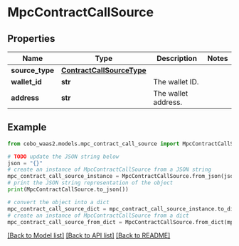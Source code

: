 # MpcContractCallSource


## Properties

Name | Type | Description | Notes
------------ | ------------- | ------------- | -------------
**source_type** | [**ContractCallSourceType**](ContractCallSourceType.md) |  | 
**wallet_id** | **str** | The wallet ID. | 
**address** | **str** | The wallet address. | 

## Example

```python
from cobo_waas2.models.mpc_contract_call_source import MpcContractCallSource

# TODO update the JSON string below
json = "{}"
# create an instance of MpcContractCallSource from a JSON string
mpc_contract_call_source_instance = MpcContractCallSource.from_json(json)
# print the JSON string representation of the object
print(MpcContractCallSource.to_json())

# convert the object into a dict
mpc_contract_call_source_dict = mpc_contract_call_source_instance.to_dict()
# create an instance of MpcContractCallSource from a dict
mpc_contract_call_source_from_dict = MpcContractCallSource.from_dict(mpc_contract_call_source_dict)
```
[[Back to Model list]](../README.md#documentation-for-models) [[Back to API list]](../README.md#documentation-for-api-endpoints) [[Back to README]](../README.md)


